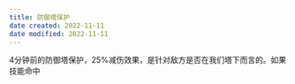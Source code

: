 ```yaml
---
title: 防御塔保护
date created: 2022-11-11
date modified: 2022-11-11
---
```

4分钟前的防御塔保护，25%减伤效果，是针对敌方是否在我们塔下而言的。如果技能命中